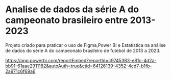 # Analise de dados da série A do campeonato brasileiro entre 2013-2023
Projeto criado para praticar o uso de Figma,Power BI e Estatística na análise de dados do série A do campeonato brasileiro de futebol de 2013 a 2023.


https://app.powerbi.com/reportEmbed?reportId=c9745383-e81c-4d2a-bb91-61aae2911182&autoAuth=true&ctid=64126139-4352-4cd7-b1fb-2a971c6f69a6
